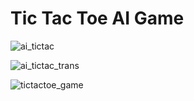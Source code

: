 # Tic Tac Toe AI Game

![ai_tictac](https://github.com/themufid/TicTacToe_Game/assets/111524042/2c462fc4-8e7a-4105-aaa7-1614c64a756b)

![ai_tictac_trans](https://github.com/themufid/TicTacToe_Game/assets/111524042/72c0e8d4-8fe1-4efb-81e4-be65ad9ba78c)

![tictactoe_game](https://github.com/themufid/TicTacToe_Game/assets/111524042/0098e18f-83e4-4475-b483-5966f64cbf30)

